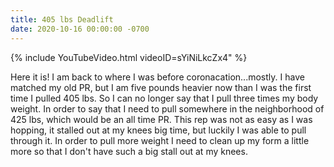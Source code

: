 ```yaml
---
title: 405 lbs Deadlift
date: 2020-10-16 00:00:00 -0700
---
```


{% include YouTubeVideo.html videoID=sYiNiLkcZx4" %}

Here it is! I am back to where I was before coronacation...mostly. I have matched my old PR, but I am five pounds heavier now than I was the first time I pulled 405 lbs. So I can no longer say that I pull three times my body weight. In order to say that I need to pull somewhere in the neighborhood of 425 lbs, which would be an all time PR. This rep was not as easy as I was hopping, it stalled out at my knees big time, but luckily I was able to pull through it. In order to pull more weight I need to clean up my form a little more so that I don't have such a big stall out at my knees.
